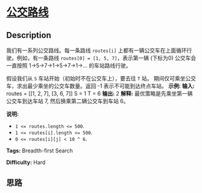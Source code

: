 # [公交路线][title]

## Description

我们有一系列公交路线。每一条路线 `routes[i]` 上都有一辆公交车在上面循环行驶。例如，有一条路线 `routes[0] = [1, 5,
7]`，表示第一辆 (下标为0) 公交车会一直按照 1->5->7->1->5->7->1->... 的车站路线行驶。

假设我们从 `S` 车站开始（初始时不在公交车上），要去往 `T` 站。 期间仅可乘坐公交车，求出最少乘坐的公交车数量。返回 -1 表示不可能到达终点车站。
            **示例:**    **输入:**     routes = [[1, 2, 7], [3, 6, 7]]    S = 1    T = 6    **输出:** 2    **解释:**     最优策略是先乘坐第一辆公交车到达车站 7, 然后换乘第二辆公交车到车站 6。    

**说明:**

  * `1 <= routes.length <= 500`.
  * `1 <= routes[i].length <= 500`.
  * `0 <= routes[i][j] < 10 ^ 6`.


**Tags:** Breadth-first Search

**Difficulty:** Hard

## 思路

[title]: https://leetcode-cn.com/problems/bus-routes
